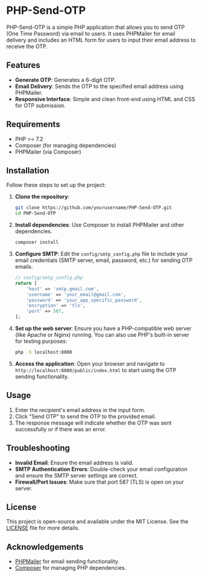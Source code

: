 # PHP-Send-OTP

PHP-Send-OTP is a simple PHP application that allows you to send OTP (One Time Password) via email to users. It uses PHPMailer for email delivery and includes an HTML form for users to input their email address to receive the OTP.

## Features

- **Generate OTP**: Generates a 6-digit OTP.
- **Email Delivery**: Sends the OTP to the specified email address using PHPMailer.
- **Responsive Interface**: Simple and clean front-end using HTML and CSS for OTP submission.

## Requirements

- PHP >= 7.2
- Composer (for managing dependencies)
- PHPMailer (via Composer)

## Installation

Follow these steps to set up the project:

1. **Clone the repository**:
    ```bash
    git clone https://github.com/yourusername/PHP-Send-OTP.git
    cd PHP-Send-OTP
    ```

2. **Install dependencies**:
    Use Composer to install PHPMailer and other dependencies.
    ```bash
    composer install
    ```

3. **Configure SMTP**:
    Edit the `config/smtp_config.php` file to include your email credentials (SMTP server, email, password, etc.) for sending OTP emails.

    ```php
    // config/smtp_config.php
    return [
        'host' => 'smtp.gmail.com',
        'username' => 'your_email@gmail.com',
        'password' => 'your_app_specific_password',
        'encryption' => 'tls',
        'port' => 587,
    ];
    ```

4. **Set up the web server**:
    Ensure you have a PHP-compatible web server (like Apache or Nginx) running. You can also use PHP's built-in server for testing purposes:
    ```bash
    php -S localhost:8000
    ```

5. **Access the application**:
    Open your browser and navigate to `http://localhost:8000/public/index.html` to start using the OTP sending functionality.

## Usage

1. Enter the recipient's email address in the input form.
2. Click "Send OTP" to send the OTP to the provided email.
3. The response message will indicate whether the OTP was sent successfully or if there was an error.

## Troubleshooting

- **Invalid Email**: Ensure the email address is valid.
- **SMTP Authentication Errors**: Double-check your email configuration and ensure the SMTP server settings are correct.
- **Firewall/Port Issues**: Make sure that port 587 (TLS) is open on your server.

## License

This project is open-source and available under the MIT License. See the [LICENSE](LICENSE) file for more details.

## Acknowledgements

- [PHPMailer](https://github.com/PHPMailer/PHPMailer) for email sending functionality.
- [Composer](https://getcomposer.org/) for managing PHP dependencies.
